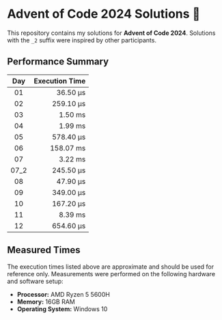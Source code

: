 # Advent of Code 2024 Solutions 🎄

This repository contains my solutions for **Advent of Code 2024**. Solutions with the `_2` suffix were inspired by other participants.

## Performance Summary

| **Day**  | **Execution Time** |
|:--------:|-------------------:|
| 01       |  36.50 µs          |
| 02       | 259.10 µs          |
| 03       |   1.50 ms          |
| 04       |   1.99 ms          |
| 05       | 578.40 µs          |
| 06       | 158.07 ms          |
| 07       |   3.22 ms          |
| 07_2     | 245.50 µs          |
| 08       |  47.90 µs          |
| 09       | 349.00 µs          |
| 10       | 167.20 µs          |
| 11       |   8.39 ms          |
| 12       | 654.60 µs          |

## Measured Times
The execution times listed above are approximate and should be used for reference only. Measurements were performed on the following hardware and software setup:
- **Processor:** AMD Ryzen 5 5600H
- **Memory:** 16GB RAM
- **Operating System:** Windows 10
